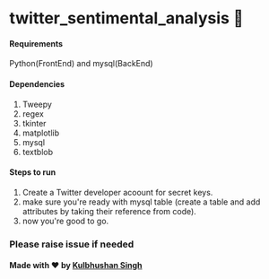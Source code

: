 # twitter_sentimental_analysis 👋

#### Requirements
Python(FrontEnd) and mysql(BackEnd)

#### Dependencies
1. Tweepy
2. regex
3. tkinter
4. matplotlib
5. mysql
6. textblob

#### Steps to run
1.  Create a Twitter developer acoount for secret keys.
2.  make sure you're ready with mysql table (create a table and add attributes by taking their reference from code).
3.  now you're good to go.

### Please raise issue if needed

#### Made with ❤️ by [Kulbhushan Singh](https://github.com/iamkulbhushansingh)
